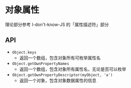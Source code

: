 # 对象属性

理论部分参考 I-don't-know-JS 的「属性描述符」部分

## API

- `Object.keys`
  - 返回一个数组，包含对象所有可枚举属性名
- `Object.getOwnPropertyNames`
  - 返回一个数组，包含对象所有属性名，无论是否可以枚举
- `Object.getOwnPropertyDescriptor(myObject, 'a')`
  - 返回一个对象，包含对象数据属性的信息
